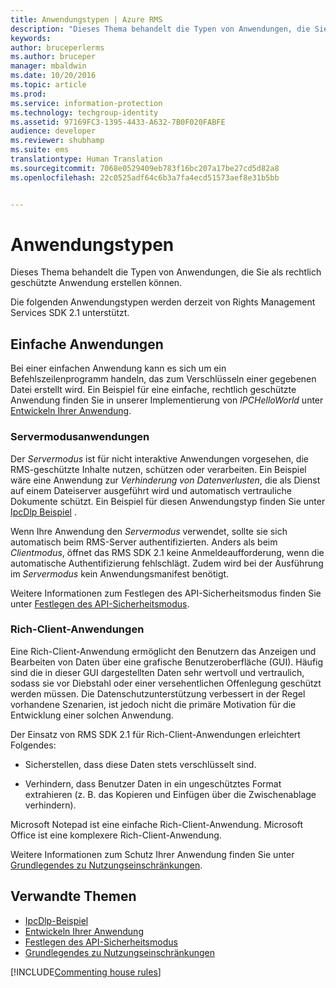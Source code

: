 ```yaml
---
title: Anwendungstypen | Azure RMS
description: "Dieses Thema behandelt die Typen von Anwendungen, die Sie als rechtlich geschützte Anwendung erstellen können."
keywords: 
author: bruceperlerms
ms.author: bruceper
manager: mbaldwin
ms.date: 10/20/2016
ms.topic: article
ms.prod: 
ms.service: information-protection
ms.technology: techgroup-identity
ms.assetid: 97169FC3-1395-4433-A632-7B0F020FABFE
audience: developer
ms.reviewer: shubhamp
ms.suite: ems
translationtype: Human Translation
ms.sourcegitcommit: 7068e0529409eb783f16bc207a17be27cd5d82a8
ms.openlocfilehash: 22c0525adf64c6b3a7fa4ecd51573aef8e31b5bb


---
```


# <a name="application-types"></a>Anwendungstypen


Dieses Thema behandelt die Typen von Anwendungen, die Sie als rechtlich geschützte Anwendung erstellen können.

Die folgenden Anwendungstypen werden derzeit von Rights Management Services SDK 2.1 unterstützt.

## <a name="simple-applications"></a>Einfache Anwendungen

Bei einer einfachen Anwendung kann es sich um ein Befehlszeilenprogramm handeln, das zum Verschlüsseln einer gegebenen Datei erstellt wird. Ein Beispiel für eine einfache, rechtlich geschützte Anwendung finden Sie in unserer Implementierung von *IPCHelloWorld* unter [Entwickeln Ihrer Anwendung](developing-your-application.md).

### <a name="server-mode-applications"></a>Servermodusanwendungen

Der *Servermodus* ist für nicht interaktive Anwendungen vorgesehen, die RMS-geschützte Inhalte nutzen, schützen oder verarbeiten. Ein Beispiel wäre eine Anwendung zur *Verhinderung von Datenverlusten*, die als Dienst auf einem Dateiserver ausgeführt wird und automatisch vertrauliche Dokumente schützt. Ein Beispiel für diesen Anwendungstyp finden Sie unter [IpcDlp Beispiel](https://Code.MSDN.Microsoft.Com/IpcDlp-Sample-Application-d30bb99d) .

Wenn Ihre Anwendung den *Servermodus* verwendet, sollte sie sich automatisch beim RMS-Server authentifizierten. Anders als beim *Clientmodus*, öffnet das RMS SDK 2.1 keine Anmeldeaufforderung, wenn die automatische Authentifizierung fehlschlägt. Zudem wird bei der Ausführung im *Servermodus* kein Anwendungsmanifest benötigt.

Weitere Informationen zum Festlegen des API-Sicherheitsmodus finden Sie unter [Festlegen des API-Sicherheitsmodus](setting-the-api-security-mode-api-mode.md).

### <a name="rich-client-applications"></a>Rich-Client-Anwendungen

Eine Rich-Client-Anwendung ermöglicht den Benutzern das Anzeigen und Bearbeiten von Daten über eine grafische Benutzeroberfläche (GUI). Häufig sind die in dieser GUI dargestellten Daten sehr wertvoll und vertraulich, sodass sie vor Diebstahl oder einer versehentlichen Offenlegung geschützt werden müssen. Die Datenschutzunterstützung verbessert in der Regel vorhandene Szenarien, ist jedoch nicht die primäre Motivation für die Entwicklung einer solchen Anwendung.

Der Einsatz von RMS SDK 2.1 für Rich-Client-Anwendungen erleichtert Folgendes:

-   Sicherstellen, dass diese Daten stets verschlüsselt sind.

-   Verhindern, dass Benutzer Daten in ein ungeschütztes Format extrahieren (z. B. das Kopieren und Einfügen über die Zwischenablage verhindern).

Microsoft Notepad ist eine einfache Rich-Client-Anwendung. Microsoft Office ist eine komplexere Rich-Client-Anwendung.

Weitere Informationen zum Schutz Ihrer Anwendung finden Sie unter [Grundlegendes zu Nutzungseinschränkungen](understanding-usage-restrictions.md).

## <a name="related-topics"></a>Verwandte Themen

- [IpcDlp-Beispiel](https://Code.MSDN.Microsoft.Com/IpcDlp-Sample-Application-d30bb99d)
- [Entwickeln Ihrer Anwendung](developing-your-application.md)
- [Festlegen des API-Sicherheitsmodus](setting-the-api-security-mode-api-mode.md)
- [Grundlegendes zu Nutzungseinschränkungen](understanding-usage-restrictions.md)

[!INCLUDE[Commenting house rules](../includes/houserules.md)]


<!--HONumber=Jan17_HO1-->



